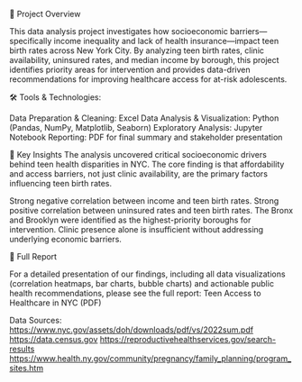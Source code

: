 📌 Project Overview

This data analysis project investigates how socioeconomic barriers—specifically income inequality and lack of health insurance—impact teen birth rates across New York City. By analyzing teen birth rates, clinic availability, uninsured rates, and median income by borough, this project identifies priority areas for intervention and provides data-driven recommendations for improving healthcare access for at-risk adolescents.

🛠️ Tools & Technologies:

Data Preparation & Cleaning: Excel
Data Analysis & Visualization: Python (Pandas, NumPy, Matplotlib, Seaborn)
Exploratory Analysis: Jupyter Notebook
Reporting: PDF for final summary and stakeholder presentation

🔎 Key Insights
The analysis uncovered critical socioeconomic drivers behind teen health disparities in NYC. The core finding is that affordability and access barriers, not just clinic availability, are the primary factors influencing teen birth rates.

Strong negative correlation between income and teen birth rates.
Strong positive correlation between uninsured rates and teen birth rates.
The Bronx and Brooklyn were identified as the highest-priority boroughs for intervention.
Clinic presence alone is insufficient without addressing underlying economic barriers.

📄 Full Report

For a detailed presentation of our findings, including all data visualizations (correlation heatmaps, bar charts, bubble charts) and actionable public health recommendations, please see the full report:
Teen Access to Healthcare in NYC (PDF)


Data Sources:
https://www.nyc.gov/assets/doh/downloads/pdf/vs/2022sum.pdf
https://data.census.gov
https://reproductivehealthservices.gov/search-results
https://www.health.ny.gov/community/pregnancy/family_planning/program_sites.htm
